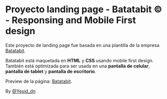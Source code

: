 # Proyecto landing page - Batatabit &copy; - Responsing and Mobile First design

Este proyecto de landing page fue basada en una plantilla de la empresa [Batatabit](https://www.figma.com/proto/sMmlQaZldfDcLERYYWe6h4/Bata-Bit?node-id=83%3A132&starting-point-node-id=83%3A132).

Batatabit está maquetada en **HTML** y **CSS** usando mobile first design. También está optimizada para ser usada en una **pantalla de celular**, **pantalla de tablet** y **pantalla de escritorio**.

Preview de la página: [Batatabit](https://yesiddn.github.io/batatabit-mobile-first/).

By [@Yesid_dn](https://github.com/yesiddn)

